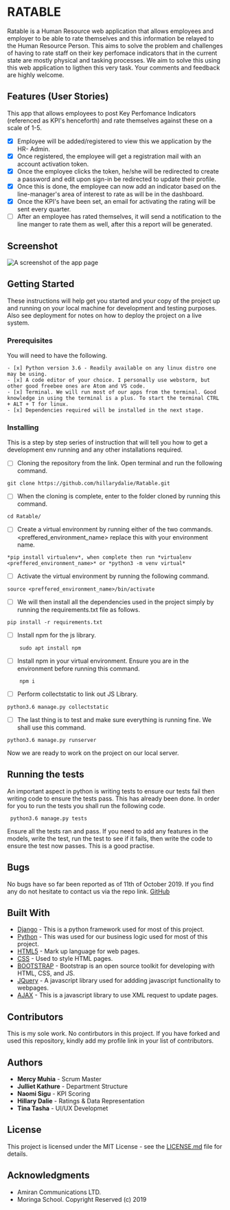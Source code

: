 # RATABLE

Ratable is a Human Resource web application that allows employees and employer to be able to rate themselves and this information be relayed to the Human Resource Person. This aims to solve the problem and challenges of having to rate staff on their key perfomace indicators that in the current state are mostly physical and tasking processes. We aim to solve this using this web application to ligthen this very task. Your comments and feedback are highly welcome.


## Features (User Stories)
This app that allows employees to post Key Perfomance Indicators (referenced as KPI's henceforth) and rate themselves against these on a scale of 1-5.

- [x] Employee will be added/registered to view this we application by the HR- Admin.
- [x] Once registered, the employee will get a registration mail with an account activation token.
- [x] Once the employee clicks the token, he/she will be redirected to create a password and edit upon sign-in be redirected to update their profile.
- [x] Once this is done, the employee can now add an indicator based on the line-manager's area of interest to rate as will be in the dashboard.
- [x] Once the KPI's have been set, an email for activating the rating will be sent every quarter.
- [ ] After an employee has rated themselves, it will send a notification to the line manger to rate them as well, after this a report will be generated.

## Screenshot

![A screenshot of the app page](url_here "App Page")

## Getting Started

These instructions will help get you started and your copy of the project up and running on your local machine for development and testing purposes. Also see deployment for notes on how to deploy the project on a live system.

### Prerequisites

You will need to have the following.

```
- [x] Python version 3.6 - Readily available on any linux distro one may be using.
- [x] A code editor of your choice. I personally use webstorm, but other good freebee ones are Atom and VS code.
- [x] Terminal. We will run most of our apps from the terminal. Good knowledge in using the terminal is a plus. To start the terminal CTRL + ALT + T for linux.
- [x] Dependencies required will be installed in the next stage.
```

### Installing

This is a step by step series of instruction that will tell you how to get a development env running and any other installations required.

- [ ] Cloning the repository from the link. Open terminal and run the following command.
```
git clone https://github.com/hillarydalie/Ratable.git
```
- [ ] When the cloning is complete, enter to the folder cloned by running this command.

```
cd Ratable/
```
- [ ] Create a virtual environment by running either of the two commands. <preffered_environment_name> replace this with your environment name.
```
*pip install virtualenv*, when complete then run *virtualenv <preffered_environment_name>* or *python3 -m venv virtual*
```
- [ ] Activate the virtual environment by running the following command.
```
source <preffered_environment_name>/bin/activate
```
- [ ] We will then install all the dependencies used in the project simply by running the requirements.txt file as follows.
```
pip install -r requirements.txt
```
- [ ] Install npm for the js library.
```
    sudo apt install npm
```
- [ ] Install npm in your virtual environment. Ensure you are in the environment before running this command.
```
    npm i
```
- [ ] Perform collectstatic to link out JS Library.
```
python3.6 manage.py collectstatic
```
- [ ] The last thing is to test and make sure everything is running fine. We shall use this command.
```
python3.6 manage.py runserver
```
Now we are ready to work on the project on our local server.


## Running the tests

An important aspect in python is writing tests to ensure our tests fail then writing code to ensure the tests pass. This has already been done. In order for you to run the tests you shall run the following code.

``` python3.6 manage.py tests```

Ensure all the tests ran and pass. If you need to add any features in the models, write the test, run the test to see if it fails, then write the code to ensure the test now passes. This is a good practise.

## Bugs

No bugs have so far been reported as of 11th of October 2019. If you find any do not hesitate to contact us via the repo link.
[GitHub](http:/https://github.com/macymuhia/Ratable)

## Built With

* [Django](https://www.djangoproject.com/) - This is a python framework used for most of this project.
* [Python](https://www.python.org/) - This was used for our business logic used for most of this project.
* [HTML5](https://www.w3schools.com/html/html5_intro.asp) - Mark up language for web pages.
* [CSS](https://www.w3schools.com/css/default.asp) - Used to style HTML pages.
* [BOOTSTRAP](https://getbootstrap.com/) - Bootstrap is an open source toolkit for developing with HTML, CSS, and JS.
* [JQuery](https://www.jquery.com/) - A javascript library used for addding javascript functionality to webpages.
* [AJAX](https://www.jquery.com/) - This is a javascript library to use XML request to update pages.

## Contributors

This is my sole work. No contirbutors in this project. If you have forked and used this repository, kindly add my profile link in your list of contributors.

## Authors
* **Mercy Muhia** - Scrum Master
* **Julliet Kathure** - Department Structure
* **Naomi Sigu** - KPI Scoring
* **Hillary Dalie** - Ratings & Data Representation
* **Tina Tasha** - UI/UX Developmet


## License

This project is licensed under the MIT License - see the [LICENSE.md](LICENSE.md) file for details.

## Acknowledgments

* Amiran Communications LTD.
* Moringa School.
                                              Copyright Reserved  (c) 2019

